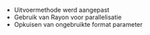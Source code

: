  - Uitvoermethode werd aangepast
 - Gebruik van Rayon voor parallelisatie
 - Opkuisen van ongebruikte format parameter 